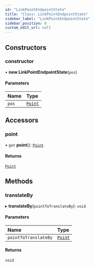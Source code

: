 ```yaml
---
id: "LinkPointEndpointState"
title: "Class: LinkPointEndpointState"
sidebar_label: "LinkPointEndpointState"
sidebar_position: 0
custom_edit_url: null
---
```


## Constructors

### constructor

• **new LinkPointEndpointState**(`pos`)

#### Parameters

| Name | Type |
| :------ | :------ |
| `pos` | [`Point`](../#point) |

## Accessors

### point

• `get` **point**(): [`Point`](../#point)

#### Returns

[`Point`](../#point)

## Methods

### translateBy

▸ **translateBy**(`pointToTranslateBy`): `void`

#### Parameters

| Name | Type |
| :------ | :------ |
| `pointToTranslateBy` | [`Point`](../#point) |

#### Returns

`void`
